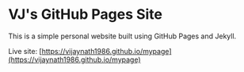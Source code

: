 # VJ's GitHub Pages Site

This is a simple personal website built using GitHub Pages and Jekyll.

Live site: [https://vijaynath1986.github.io/mypage](https://vijaynath1986.github.io/mypage)
